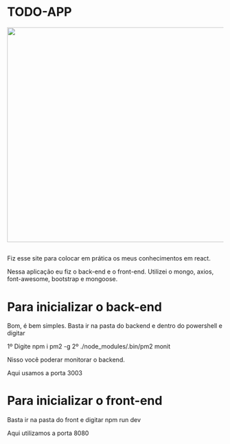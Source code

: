 # TODO-APP
<div align="center">
  <img width=800 height=500 src="https://github.com/user-attachments/assets/1ed71c62-970b-45a0-bb98-82a9f9936e7b" />
</div>

##

Fiz esse site para colocar em prática os meus conhecimentos em react.

Nessa aplicação eu fiz o back-end e o front-end. Utilizei o mongo, axios, font-awesome, bootstrap e mongoose.

# Para inicializar o back-end

Bom, é bem simples. Basta ir na pasta do backend e dentro do powershell e digitar 

1º Digite npm i pm2 -g 
2º ./node_modules/.bin/pm2 monit

Nisso você poderar monitorar o backend.

Aqui usamos a porta 3003
##

# Para inicializar o front-end

Basta ir na pasta do front e digitar npm run dev

Aqui utilizamos a porta 8080
